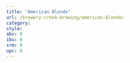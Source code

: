 ```yaml
---
title: "American Blonde"
url: /brewery-creek-brewing/american-blonde/
category: 
style: 
abv: 0
ibu: 0
srm: 0
upc: 0
---
```


